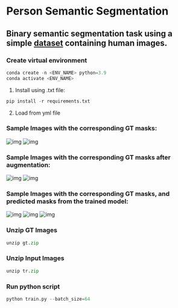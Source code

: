 # Person Semantic Segmentation

## Binary semantic segmentation task using a simple [dataset](https://github.com/VikramShenoy97/Human-Segmentation-Dataset.git) containing human images.

### Create virtual environment

```python
conda create -n <ENV_NAME> python=3.9
conda activate <ENV_NAME>
```
1) Install using .txt file:

```python
pip install -r requirements.txt
```

2) Load from yml file


### Sample Images with the corresponding GT masks:
![img](https://user-images.githubusercontent.com/50166164/207236717-57d57034-0710-491a-afb9-5bfbfd16d83f.png)
![img](https://user-images.githubusercontent.com/50166164/207236880-9bcda4fd-9c20-4c85-acbd-a1ef20f29f41.png)

### Sample Images with the corresponding GT masks after augmentation:
![img](https://user-images.githubusercontent.com/50166164/207237025-342b0868-ab4e-481d-8b00-d1125d9e3ccd.png)
![img](https://user-images.githubusercontent.com/50166164/207237142-8cabfdf0-d6b6-4ceb-83dc-a90ccbf7dda2.png)

### Sample Images with the corresponding GT masks, and predicted masks from the trained model:
![img](https://user-images.githubusercontent.com/50166164/207239707-91b9936a-0fb8-44b1-b738-8d09ea09444e.png)
![img](https://user-images.githubusercontent.com/50166164/207239733-128c710b-e9c1-44aa-a3c9-3284ecba2031.png)
![img](https://user-images.githubusercontent.com/50166164/207239774-7be962c3-89a2-48b6-ba43-3fdc0b392bc6.png)

### Unzip GT Images
```python
unzip gt.zip

```
### Unzip Input Images
```python
unzip tr.zip
```

### Run python script
```python
python train.py --batch_size=64
```
